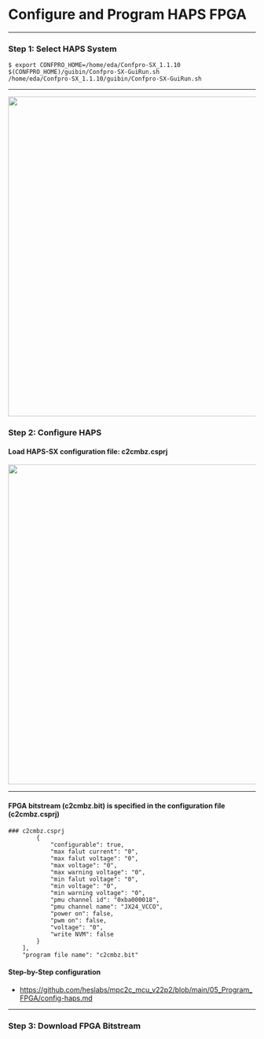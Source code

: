 # Configure and Program HAPS FPGA
 

---
### Step 1: Select HAPS System

```
$ export CONFPRO_HOME=/home/eda/Confpro-SX_1.1.10
$(CONFPRO_HOME)/guibin/Confpro-SX-GuiRun.sh
/home/eda/Confpro-SX_1.1.10/guibin/Confpro-SX-GuiRun.sh
```

---

<img src="https://github.com/user-attachments/assets/a32cca22-9007-4ce4-8f42-c9275288065f" width=650>
 
### Step 2: Configure HAPS

#### Load HAPS-SX configuration file: c2cmbz.csprj

<img src="https://github.com/user-attachments/assets/7b156d7e-5f71-4cd4-b54f-ed7e119f25dc" width=650>

---
#### FPGA bitstream (c2cmbz.bit) is specified in the configuration file (c2cmbz.csprj)

```
### c2cmbz.csprj
        {
            "configurable": true,
            "max falut current": "0",
            "max falut voltage": "0",
            "max voltage": "0",
            "max warning voltage": "0",
            "min falut voltage": "0",
            "min voltage": "0",
            "min warning voltage": "0",
            "pmu channel id": "0xba000018",
            "pmu channel name": "JX24_VCCO",
            "power on": false,
            "pwm on": false,
            "voltage": "0",
            "write NVM": false
        }
    ],
    "program file name": "c2cmbz.bit"
```

#### Step-by-Step configuration
* https://github.com/heslabs/mpc2c_mcu_v22p2/blob/main/05_Program_FPGA/config-haps.md


---
### Step 3: Download FPGA Bitstream


